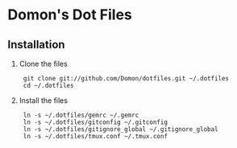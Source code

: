 # Domon's Dot Files

## Installation

1. Clone the files

        git clone git://github.com/Domon/dotfiles.git ~/.dotfiles
        cd ~/.dotfiles

2. Install the files

        ln -s ~/.dotfiles/gemrc ~/.gemrc
        ln -s ~/.dotfiles/gitconfig ~/.gitconfig
        ln -s ~/.dotfiles/gitignore_global ~/.gitignore_global
        ln -s ~/.dotfiles/tmux.conf ~/.tmux.conf

